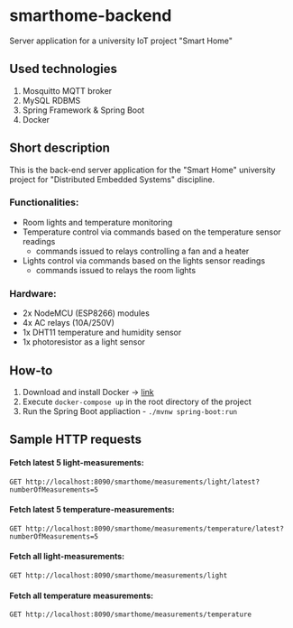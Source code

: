 # smarthome-backend
Server application for a university IoT project "Smart Home"

## Used technologies
1. Mosquitto MQTT broker
2. MySQL RDBMS
3. Spring Framework & Spring Boot
4. Docker

## Short description
This is the back-end server application for the "Smart Home" university project for "Distributed Embedded Systems" discipline.

### Functionalities:
- Room lights and temperature monitoring
- Temperature control via commands based on the temperature sensor readings
    - commands issued to relays controlling a fan and a heater
- Lights control via commands based on the lights sensor readings
    - commands issued to relays the room lights
    
### Hardware:
- 2x NodeMCU (ESP8266) modules
- 4x AC relays (10A/250V)
- 1x DHT11 temperature and humidity sensor
- 1x photoresistor as a light sensor

## How-to
1. Download and install Docker -> [link](https://hub.docker.com/editions/community/docker-ce-desktop-windows/)
2. Execute ``docker-compose up`` in the root directory of the project
3. Run the Spring Boot appliaction - ``./mvnw spring-boot:run``

## Sample HTTP requests

#### Fetch latest 5 light-measurements:
```GET http://localhost:8090/smarthome/measurements/light/latest?numberOfMeasurements=5```

#### Fetch latest 5 temperature-measurements:
```GET http://localhost:8090/smarthome/measurements/temperature/latest?numberOfMeasurements=5```

#### Fetch all light-measurements:
```GET http://localhost:8090/smarthome/measurements/light```

#### Fetch all temperature measurements:
```GET http://localhost:8090/smarthome/measurements/temperature```
